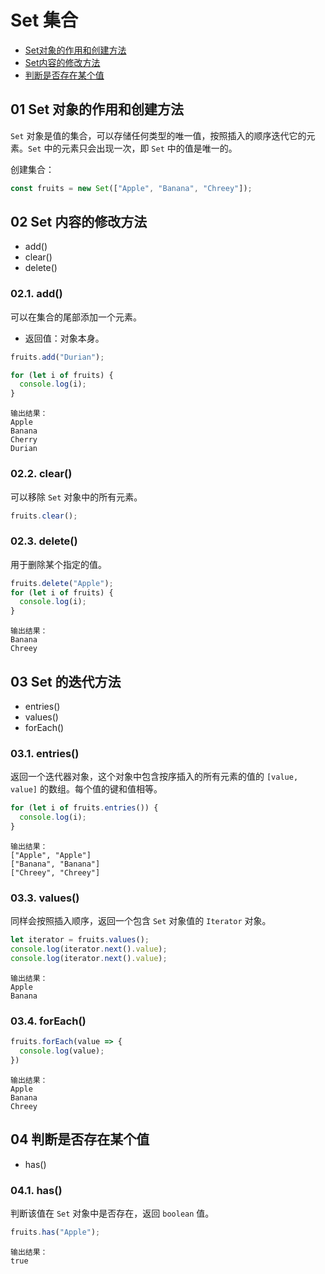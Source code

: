 # Set 集合

- [Set对象的作用和创建方法](#01-Set-对象的作用和创建方法)
- [Set内容的修改方法](#02-Set-内容的修改方法)
- [判断是否存在某个值](#04-判断是否存在某个值)


## 01 Set 对象的作用和创建方法
`Set` 对象是值的集合，可以存储任何类型的唯一值，按照插入的顺序迭代它的元素。`Set` 中的元素只会出现一次，即 `Set` 中的值是唯一的。

创建集合：
```js
const fruits = new Set(["Apple", "Banana", "Chreey"]);
```

## 02 Set 内容的修改方法
- add()
- clear()
- delete()

### 02.1. add()
可以在集合的尾部添加一个元素。

- 返回值：对象本身。

```js
fruits.add("Durian");

for (let i of fruits) {
  console.log(i);
}
```
```
输出结果：
Apple
Banana
Cherry
Durian
```

### 02.2. clear()
可以移除 `Set` 对象中的所有元素。

```js
fruits.clear();
```

### 02.3. delete()
用于删除某个指定的值。

```js
fruits.delete("Apple");
for (let i of fruits) {
  console.log(i);
}
```
```
输出结果：
Banana
Chreey
```


## 03 Set 的迭代方法
- entries()
- values()
- forEach()

### 03.1. entries()
返回一个迭代器对象，这个对象中包含按序插入的所有元素的值的 `[value, value]` 的数组。每个值的键和值相等。

```js
for (let i of fruits.entries()) {
  console.log(i);
}
```
```
输出结果：
["Apple", "Apple"]
["Banana", "Banana"]
["Chreey", "Chreey"]
```

### 03.3. values()
同样会按照插入顺序，返回一个包含 `Set` 对象值的 `Iterator` 对象。

```js
let iterator = fruits.values();
console.log(iterator.next().value);
console.log(iterator.next().value);
```
```
输出结果：
Apple
Banana
```

### 03.4. forEach()
```js
fruits.forEach(value => {
  console.log(value);
})
```
```
输出结果：
Apple
Banana
Chreey
```

## 04 判断是否存在某个值
- has()

### 04.1. has()
判断该值在 `Set` 对象中是否存在，返回 `boolean` 值。

```js
fruits.has("Apple"); 
```
```
输出结果：
true
```